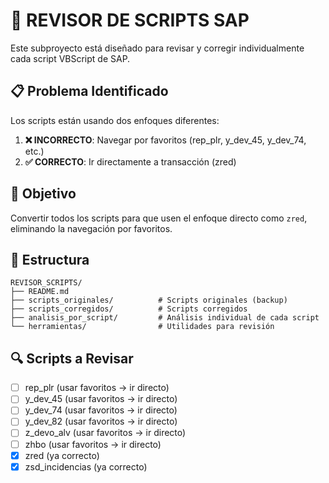 # 🔧 REVISOR DE SCRIPTS SAP

Este subproyecto está diseñado para revisar y corregir individualmente cada script VBScript de SAP.

## 📋 Problema Identificado

Los scripts están usando dos enfoques diferentes:
1. **❌ INCORRECTO**: Navegar por favoritos (rep_plr, y_dev_45, y_dev_74, etc.)
2. **✅ CORRECTO**: Ir directamente a transacción (zred)

## 🎯 Objetivo

Convertir todos los scripts para que usen el enfoque directo como `zred`, eliminando la navegación por favoritos.

## 📁 Estructura

```
REVISOR_SCRIPTS/
├── README.md
├── scripts_originales/          # Scripts originales (backup)
├── scripts_corregidos/          # Scripts corregidos
├── analisis_por_script/         # Análisis individual de cada script
└── herramientas/                # Utilidades para revisión
```

## 🔍 Scripts a Revisar

- [ ] rep_plr (usar favoritos → ir directo)
- [ ] y_dev_45 (usar favoritos → ir directo) 
- [ ] y_dev_74 (usar favoritos → ir directo)
- [ ] y_dev_82 (usar favoritos → ir directo)
- [ ] z_devo_alv (usar favoritos → ir directo)
- [ ] zhbo (usar favoritos → ir directo)
- [x] zred (ya correcto)
- [x] zsd_incidencias (ya correcto)
